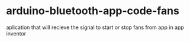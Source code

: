 # arduino-bluetooth-app-code-fans
aplication that will recieve the signal to start or stop fans from app in app inventor
